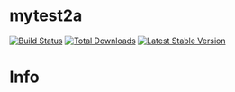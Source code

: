 # mytest2a
[![Build Status](https://travis-ci.org/PJKober/DateTimeIntervalBundle.svg?branch=master)](https://travis-ci.org/PJKober/DateTimeIntervalBundle)
[![Total Downloads](https://poser.pugx.org/PJKober/DateTimeIntervalBundle/downloads.svg)](https://packagist.org/packages/PJKober/DateTimeIntervalBundle) 
[![Latest Stable Version](https://poser.pugx.org/PJKober/DateTimeIntervalBundle/v/stable.svg)](https://packagist.org/packages/PJKober/DateTimeIntervalBundle)

# Info
